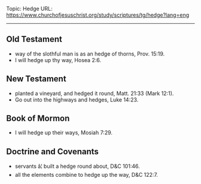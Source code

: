 Topic: Hedge
URL: https://www.churchofjesuschrist.org/study/scriptures/tg/hedge?lang=eng

---

## Old Testament

- way of the slothful man is as an hedge of thorns, Prov. 15:19.
- I will hedge up thy way, Hosea 2:6.

## New Testament

- planted a vineyard, and hedged it round, Matt. 21:33 (Mark 12:1).
- Go out into the highways and hedges, Luke 14:23.

## Book of Mormon

- I will hedge up their ways, Mosiah 7:29.

## Doctrine and Covenants

- servants â¦ built a hedge round about, D&C 101:46.
- all the elements combine to hedge up the way, D&C 122:7.

